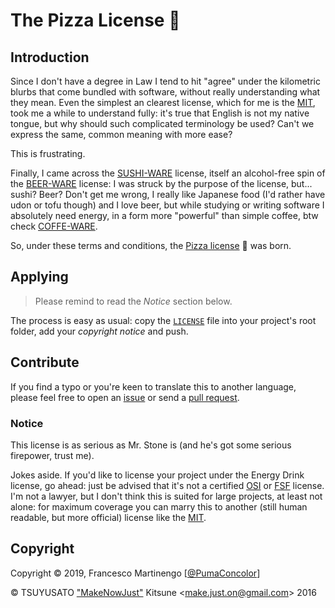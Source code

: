 # The Pizza License :pizza:

## Introduction

Since I don't have a degree in Law I tend to hit "agree" under the kilometric blurbs that come bundled with software, without really understanding what they mean. Even the simplest an clearest license, which for me is the [MIT], took me a while to understand fully: it's true that English is not my native tongue, but why should such complicated terminology be used? Can't we express the same, common meaning with more ease?

This is frustrating.

Finally, I came across the [SUSHI-WARE](https://github.com/MakeNowJust/sushi-ware) license, itself an alcohol-free spin of the [BEER-WARE](https://people.freebsd.org/~phk/) license: I was struck by the purpose of the license, but... sushi? Beer? Don't get me wrong, I really like Japanese food (I'd rather have udon or tofu though) and I love beer, but while studying or writing software I absolutely need energy, in a form more "powerful" than simple coffee, btw check [COFFE-WARE](https://github.com/jack23247/espresso-license).

So, under these terms and conditions, the [Pizza license](LICENSE) :pizza: was born.

## Applying

> Please remind to read the *Notice* section below.

The process is easy as usual: copy the [`LICENSE`](LICENSE) file into your project's root folder, add your *copyright notice* and push.


## Contribute

If you find a typo or you're keen to translate this to another language, please feel free to open an [issue](issues) or send a [pull request](pulls).

### Notice

This license is as serious as Mr. Stone is (and he's got some serious firepower, trust me).

Jokes aside. If you'd like to license your project under the Energy Drink license, go ahead: just be advised that it's not a certified [OSI] or [FSF] license. I'm not a lawyer, but I don't think this is suited for large projects, at least not alone: for maximum coverage you can marry this to another (still human readable, but more official) license like the [MIT].

[MIT]: https://opensource.org/licenses/MIT
[OSI]: https://opensource.org/
[FSF]: http://www.fsf.org/

## Copyright

Copyright © 2019, Francesco Martinengo [[@PumaConcolor](https://github.com/PumaConcolor/)]

© TSUYUSATO ["MakeNowJust"](https://github.com/MakeNowJust) Kitsune <<make.just.on@gmail.com>> 2016

